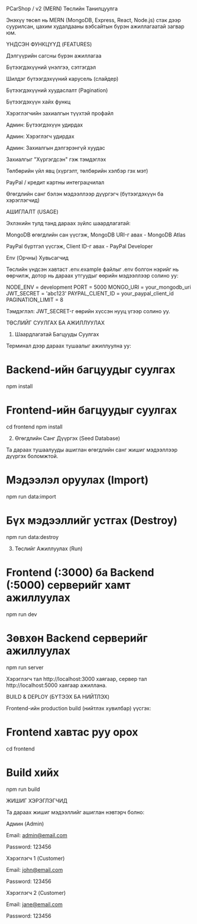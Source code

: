 PCarShop /  v2 (MERN) Төслийн Танилцуулга

Энэхүү төсөл нь MERN (MongoDB, Express, React, Node.js) стак дээр суурилсан, цахим худалдааны вэбсайтын бүрэн ажиллагаатай загвар юм.

ҮНДСЭН ФУНКЦҮҮД (FEATURES)

Дэлгүүрийн сагсны бүрэн ажиллагаа

Бүтээгдэхүүний үнэлгээ, сэтгэгдэл

Шилдэг бүтээгдэхүүний карусель (слайдер)

Бүтээгдэхүүний хуудаслалт (Pagination)

Бүтээгдэхүүн хайх функц

Хэрэглэгчийн захиалгын түүхтэй профайл

Админ: Бүтээгдэхүүн удирдах

Админ: Хэрэглэгч удирдах

Админ: Захиалгын дэлгэрэнгүй хуудас

Захиалгыг "Хүргэгдсэн" гэж тэмдэглэх

Төлбөрийн үйл явц (хүргэлт, төлбөрийн хэлбэр гэх мэт)

PayPal / кредит картны интеграцчилал

Өгөгдлийн санг бэлэн мэдээллээр дүүргэгч (бүтээгдэхүүн ба хэрэглэгчид)

АШИГЛАЛТ (USAGE)

Эхлэхийн тулд танд дараах зүйлс шаардлагатай:

MongoDB өгөгдлийн сан үүсгэж, MongoDB URI-г авах - MongoDB Atlas

PayPal бүртгэл үүсгэж, Client ID-г авах - PayPal Developer

Env (Орчны) Хувьсагчид

Төслийн үндсэн хавтаст .env.example файлыг .env болгон нэрийг нь өөрчилж, дотор нь дараах утгуудыг өөрийн мэдээллээр солино уу:

NODE_ENV = development
PORT = 5000
MONGO_URI = your_mongodb_uri
JWT_SECRET = 'abc123'
PAYPAL_CLIENT_ID = your_paypal_client_id
PAGINATION_LIMIT = 8


Тэмдэглэл: JWT_SECRET-г өөрийн хүссэн нууц үгээр солино уу.

ТӨСЛИЙГ СУУЛГАХ БА АЖИЛЛУУЛАХ

1. Шаардлагатай Багцууды Суулгах

Терминал дээр дараах тушаалыг ажиллуулна уу:

# Backend-ийн багцуудыг суулгах
npm install

# Frontend-ийн багцуудыг суулгах
cd frontend
npm install


2. Өгөгдлийн Санг Дүүргэх (Seed Database)

Та дараах тушаалууды ашиглан өгөгдлийн санг жишиг мэдээллээр дүүргэх боломжтой.

# Мэдээлэл оруулах (Import)
npm run data:import

# Бүх мэдээллийг устгах (Destroy)
npm run data:destroy


3. Төслийг Ажиллуулах (Run)

# Frontend (:3000) ба Backend (:5000) серверийг хамт ажиллуулах
npm run dev

# Зөвхөн Backend серверийг ажиллуулах
npm run server


Хэрэглэгч тал http://localhost:3000 хаягаар, сервер тал http://localhost:5000 хаягаар ажиллана.

BUILD & DEPLOY (БҮТЭЭХ БА НИЙТЛЭХ)

Frontend-ийн production build (нийтлэх хувилбар) үүсгэх:

# Frontend хавтас руу орох
cd frontend

# Build хийх
npm run build


ЖИШИГ ХЭРЭГЛЭГЧИД

Та дараах жишиг мэдээллийг ашиглан нэвтэрч болно:

Админ (Admin)

Email: admin@email.com

Password: 123456

Хэрэглэгч 1 (Customer)

Email: john@email.com

Password: 123456

Хэрэглэгч 2 (Customer)

Email: jane@email.com

Password: 123456
